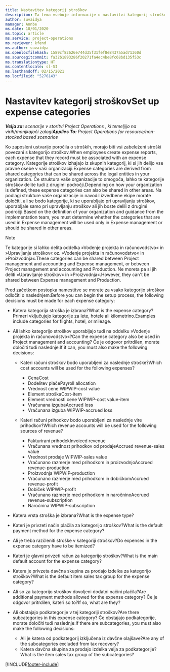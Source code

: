 ```yaml
---
title: Nastavitev kategorij stroškov
description: Ta tema vsebuje informacije o nastavitvi kategorij stroškov in skupnih kategorij za poročila o stroških.
author: suvaidya
manager: Annbe
ms.date: 10/01/2020
ms.topic: article
ms.service: project-operations
ms.reviewer: kfend
ms.author: suvaidya
ms.openlocfilehash: 1589cf82626e744d35f31fef8e8437a5ad71360d
ms.sourcegitcommit: fa32b1893286f20271fa4ec4be8fc68bd135f53c
ms.translationtype: HT
ms.contentlocale: sl-SI
ms.lasthandoff: 02/15/2021
ms.locfileid: "5276143"
---
```

# <a name="set-up-expense-categories"></a><span data-ttu-id="9f4b7-103">Nastavitev kategorij stroškov</span><span class="sxs-lookup"><span data-stu-id="9f4b7-103">Set up expense categories</span></span>

<span data-ttu-id="9f4b7-104">_**Velja za:** scenarije v storitvi Project Operations , ki temeljijo na virih/manjkajoči zalogi_</span><span class="sxs-lookup"><span data-stu-id="9f4b7-104">_**Applies To:** Project Operations for resource/non-stocked based scenarios_</span></span>

<span data-ttu-id="9f4b7-105">Ko zaposleni ustvarijo poročila o stroških, morajo biti vsi zabeleženi stroški povezani s kategorijo stroškov.</span><span class="sxs-lookup"><span data-stu-id="9f4b7-105">When employees create expense reports, each expense that they record must be associated with an expense category.</span></span> <span data-ttu-id="9f4b7-106">Kategorije stroškov izhajajo iz skupnih kategorij, ki si jih delijo vse pravne osebe v vaši organizaciji.</span><span class="sxs-lookup"><span data-stu-id="9f4b7-106">Expense categories are derived from shared categories that can be shared across the legal entities in your organization.</span></span> <span data-ttu-id="9f4b7-107">Če struktura vaše organizacije to omogoča, lahko te kategorije stroškov delite tudi z drugimi področji.</span><span class="sxs-lookup"><span data-stu-id="9f4b7-107">Depending on how your organization is defined, these expense categories can also be shared in other areas.</span></span> <span data-ttu-id="9f4b7-108">Na podlagi strukture vaše organizacije in navodil izvedbene ekipe morate določiti, ali se bodo kategorije, ki se uporabljajo pri upravljanju stroškov, uporabljale samo pri upravljanju stroškov ali jih boste delili z drugimi področji.</span><span class="sxs-lookup"><span data-stu-id="9f4b7-108">Based on the definition of your organization and guidance from the implementation team, you must determine whether the categories that are used in Expense management will be used only in Expense management or should be shared in other areas.</span></span>

> [!NOTE]
> <span data-ttu-id="9f4b7-109">Te kategorije si lahko delita oddelka »Vodenje projekta in računovodstvo« in »Upravljanje stroškov« oz. »Vodenje projekta in računovodstvo« in »Proizvodnja«.</span><span class="sxs-lookup"><span data-stu-id="9f4b7-109">These categories can be shared between Project management and accounting and Expense management, or between Project management and accounting and Production.</span></span> <span data-ttu-id="9f4b7-110">Ne moreta pa si jih deliti »Upravljanje stroškov« in »Proizvodnja«.</span><span class="sxs-lookup"><span data-stu-id="9f4b7-110">However, they can't be shared between Expense management and Production.</span></span>

<span data-ttu-id="9f4b7-111">Pred začetkom postopka namestitve se morate za vsako kategorijo stroškov odločiti o naslednjem:</span><span class="sxs-lookup"><span data-stu-id="9f4b7-111">Before you can begin the setup process, the following decisions must be made for each expense category:</span></span>

- <span data-ttu-id="9f4b7-112">Katera kategorija stroška je izbrana?</span><span class="sxs-lookup"><span data-stu-id="9f4b7-112">What is the expense category?</span></span> <span data-ttu-id="9f4b7-113">Primeri vključujejo kategorije za lete, hotele ali kilometrino.</span><span class="sxs-lookup"><span data-stu-id="9f4b7-113">Examples include categories for flights, hotel, or mileage.</span></span>
- <span data-ttu-id="9f4b7-114">Ali lahko kategorijo stroškov uporabljajo tudi na oddelku »Vodenje projekta in računovodstvo«?</span><span class="sxs-lookup"><span data-stu-id="9f4b7-114">Can the expense category also be used in Project management and accounting?</span></span> <span data-ttu-id="9f4b7-115">Če je odgovor pritrdilen, morate določiti tudi naslednje:</span><span class="sxs-lookup"><span data-stu-id="9f4b7-115">If it can, you must also make the following decisions:</span></span>

    - <span data-ttu-id="9f4b7-116">Kateri računi stroškov bodo uporabljeni za naslednje stroške?</span><span class="sxs-lookup"><span data-stu-id="9f4b7-116">Which cost accounts will be used for the following expenses?</span></span>

        - <span data-ttu-id="9f4b7-117">Cena</span><span class="sxs-lookup"><span data-stu-id="9f4b7-117">Cost</span></span>
        - <span data-ttu-id="9f4b7-118">Dodelitev plače</span><span class="sxs-lookup"><span data-stu-id="9f4b7-118">Payroll allocation</span></span>
        - <span data-ttu-id="9f4b7-119">Vrednost cene WIP</span><span class="sxs-lookup"><span data-stu-id="9f4b7-119">WIP-cost value</span></span>
        - <span data-ttu-id="9f4b7-120">Element stroška</span><span class="sxs-lookup"><span data-stu-id="9f4b7-120">Cost-item</span></span>
        - <span data-ttu-id="9f4b7-121">Element vrednosti cene WIP</span><span class="sxs-lookup"><span data-stu-id="9f4b7-121">WIP-cost value-item</span></span>
        - <span data-ttu-id="9f4b7-122">Vračunana izguba</span><span class="sxs-lookup"><span data-stu-id="9f4b7-122">Accrued loss</span></span>
        - <span data-ttu-id="9f4b7-123">Vračunana izguba WIP</span><span class="sxs-lookup"><span data-stu-id="9f4b7-123">WIP-accrued loss</span></span>

    - <span data-ttu-id="9f4b7-124">Kateri računi prihodkov bodo uporabljeni za naslednje vire prihodkov?</span><span class="sxs-lookup"><span data-stu-id="9f4b7-124">Which revenue accounts will be used for the following sources of revenue?</span></span>

        - <span data-ttu-id="9f4b7-125">Fakturirani prihodek</span><span class="sxs-lookup"><span data-stu-id="9f4b7-125">Invoiced revenue</span></span>
        - <span data-ttu-id="9f4b7-126">Vračunana vrednost prihodkov od prodaje</span><span class="sxs-lookup"><span data-stu-id="9f4b7-126">Accrued revenue-sales value</span></span>
        - <span data-ttu-id="9f4b7-127">Vrednost prodaje WIP</span><span class="sxs-lookup"><span data-stu-id="9f4b7-127">WIP-sales value</span></span>
        - <span data-ttu-id="9f4b7-128">Vračunano razmerje med prihodkom in proizvodnjo</span><span class="sxs-lookup"><span data-stu-id="9f4b7-128">Accrued revenue-production</span></span>
        - <span data-ttu-id="9f4b7-129">Proizvodnja WIP</span><span class="sxs-lookup"><span data-stu-id="9f4b7-129">WIP-production</span></span>
        - <span data-ttu-id="9f4b7-130">Vračunano razmerje med prihodkom in dobičkom</span><span class="sxs-lookup"><span data-stu-id="9f4b7-130">Accrued revenue-profit</span></span>
        - <span data-ttu-id="9f4b7-131">Dobiček WIP</span><span class="sxs-lookup"><span data-stu-id="9f4b7-131">WIP-profit</span></span>
        - <span data-ttu-id="9f4b7-132">Vračunano razmerje med prihodkom in naročnino</span><span class="sxs-lookup"><span data-stu-id="9f4b7-132">Accrued revenue-subscription</span></span>
        - <span data-ttu-id="9f4b7-133">Naročnina WIP</span><span class="sxs-lookup"><span data-stu-id="9f4b7-133">WIP-subscription</span></span>

- <span data-ttu-id="9f4b7-134">Katera vrsta stroška je izbrana?</span><span class="sxs-lookup"><span data-stu-id="9f4b7-134">What is the expense type?</span></span>
- <span data-ttu-id="9f4b7-135">Kateri je privzeti način plačila za kategorijo stroškov?</span><span class="sxs-lookup"><span data-stu-id="9f4b7-135">What is the default payment method for the expense category?</span></span>
- <span data-ttu-id="9f4b7-136">Ali je treba razčleniti stroške v kategoriji stroškov?</span><span class="sxs-lookup"><span data-stu-id="9f4b7-136">Do expenses in the expense category have to be itemized?</span></span>
- <span data-ttu-id="9f4b7-137">Kateri je glavni privzeti račun za kategorijo stroškov?</span><span class="sxs-lookup"><span data-stu-id="9f4b7-137">What is the main default account for the expense category?</span></span>
- <span data-ttu-id="9f4b7-138">Katera je privzeta davčna skupina za prodajo izdelka za kategorijo stroškov?</span><span class="sxs-lookup"><span data-stu-id="9f4b7-138">What is the default item sales tax group for the expense category?</span></span>
- <span data-ttu-id="9f4b7-139">Ali so za kategorijo stroškov dovoljeni dodatni načini plačila?</span><span class="sxs-lookup"><span data-stu-id="9f4b7-139">Are additional payment methods allowed for the expense category?</span></span> <span data-ttu-id="9f4b7-140">Če je odgovor pritrdilen, kateri so to?</span><span class="sxs-lookup"><span data-stu-id="9f4b7-140">If so, what are they?</span></span>
- <span data-ttu-id="9f4b7-141">Ali obstajajo podkategorije v tej kategoriji stroškov?</span><span class="sxs-lookup"><span data-stu-id="9f4b7-141">Are there subcategories in this expense category?</span></span> <span data-ttu-id="9f4b7-142">Če obstajajo podkategorije, morate določiti tudi naslednje:</span><span class="sxs-lookup"><span data-stu-id="9f4b7-142">If there are subcategories, you must also make the following decisions:</span></span>

    - <span data-ttu-id="9f4b7-143">Ali je katera od podkategorij izključena iz davčne olajšave?</span><span class="sxs-lookup"><span data-stu-id="9f4b7-143">Are any of the subcategories excluded from tax recovery?</span></span>
    - <span data-ttu-id="9f4b7-144">Katera davčna skupina za prodajo izdelka velja za podkategorije?</span><span class="sxs-lookup"><span data-stu-id="9f4b7-144">What is the item sales tax group of the subcategories?</span></span>


[!INCLUDE[footer-include](../includes/footer-banner.md)]